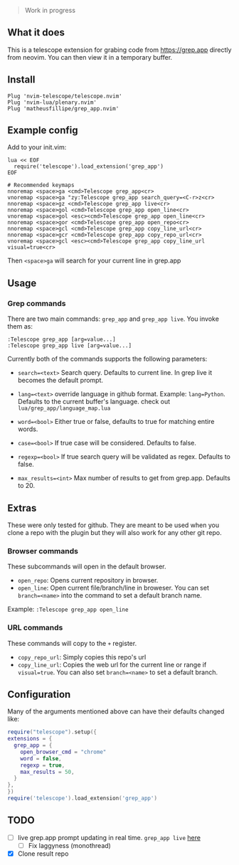 > Work in progress

## What it does

This is a telescope extension for grabing code from https://grep.app directly from neovim. You can then view it in a temporary buffer.


## Install

```vim
Plug 'nvim-telescope/telescope.nvim'
Plug 'nvim-lua/plenary.nvim'
Plug 'matheusfillipe/grep_app.nvim'
```

## Example config

Add to your init.vim:

```vim
lua << EOF
  require('telescope').load_extension('grep_app')
EOF

# Recommended keymaps
nnoremap <space>ga <cmd>Telescope grep_app<cr>
vnoremap <space>ga "zy:Telescope grep_app search_query=<C-r>z<cr>
nnoremap <space>gz <cmd>Telescope grep_app live<cr>
nnoremap <space>gol <cmd>Telescope grep_app open_line<cr>
vnoremap <space>gol <esc><cmd>Telescope grep_app open_line<cr>
nnoremap <space>gor <cmd>Telescope grep_app open_repo<cr>
nnoremap <space>gcl <cmd>Telescope grep_app copy_line_url<cr>
nnoremap <space>gcr <cmd>Telescope grep_app copy_repo_url<cr>
vnoremap <space>gcl <esc><cmd>Telescope grep_app copy_line_url visual=true<cr>
```

Then `<space>ga` will search for your current line in grep.app

## Usage

### Grep commands

There are two main commands: `grep_app` and `grep_app live`. You invoke them as:
```vim
:Telescope grep_app [arg=value...]
:Telescope grep_app live [arg=value...]
```

Currently both of the commands supports the following parameters:

* `search=<text>` Search query. Defaults to current line. In grep live it becomes the default prompt.

* `lang=<text>` override language in github format. Example: `lang=Python`. Defaults to the current buffer's language. check out `lua/grep_app/language_map.lua`

* `word=<bool>` Either true or false, defaults to true for matching entire words.

* `case=<bool>` If true case will be considered. Defaults to false.

* `regexp=<bool>` If true search query will be validated as regex. Defaults to false.

* `max_results=<int>` Max number of results to get from grep.app. Defaults to 20.

## Extras
These were only tested for github. They are meant to be used when you clone a repo with the plugin but they will also work for any other git repo.

### Browser commands
These subcommands will open in the default browser.

* `open_repo`: Opens current repository in browser.
* `open_line`: Open current file/branch/line in broweser. You can set `branch=<name>` into the command to set a default branch name.

Example: `:Telescope grep_app open_line`


### URL commands

These commands will copy to the `+` register.

* `copy_repo_url`: Simply copies this repo's url
* `copy_line_url`: Copies the web url for the current line or range if `visual=true`. You can also set `branch=<name>` to set a default branch.


## Configuration

Many of the arguments mentioned above can have their defaults changed like:

```lua
require("telescope").setup({
extensions = {
  grep_app = {
    open_browser_cmd = "chrome"
    word = false,
    regexp = true,
    max_results = 50,
  }
},
})
require('telescope').load_extension('grep_app')
```

## TODO

- [ ] live grep.app prompt updating in real time. `grep_app live` [here](https://github.com/matheusfillipe/grep_app.nvim/blob/master/lua/grep_app/init.lua#L272)
   - [ ] Fix laggyness (monothread)
- [x] Clone result repo
